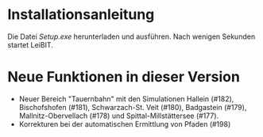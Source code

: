 # Installationsanleitung
Die Datei *Setup.exe* herunterladen und ausführen. Nach wenigen Sekunden startet LeiBIT.

# Neue Funktionen in dieser Version
- Neuer Bereich "Tauernbahn" mit den Simulationen Hallein (#182), Bischofshofen (#181), Schwarzach-St. Veit (#180), Badgastein (#179), Mallnitz-Obervellach (#178) und Spittal-Millstättersee (#177).
- Korrekturen bei der automatischen Ermittlung von Pfaden (#198)